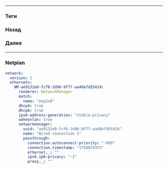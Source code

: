 
---
### Теги

### Назад
### Далее
####
---

### Netplan
```yaml folded title="90-NM-ae9132e0-fcf6-3d96-9f77-aa48efd55419.yaml" 
network:
  version: 2
  ethernets:
    NM-ae9132e0-fcf6-3d96-9f77-aa48efd55419:
      renderer: NetworkManager
      match:
        name: "enp2s0"
      dhcp4: true
      dhcp6: true
      ipv6-address-generation: "stable-privacy"
      wakeonlan: true
      networkmanager:
        uuid: "ae9132e0-fcf6-3d96-9f77-aa48efd55419"
        name: "Wired connection 1"
        passthrough:
          connection.autoconnect-priority: "-999"
          connection.timestamp: "1758074375"
          ethernet._: ""
          ipv6.ip6-privacy: "-1"
          proxy._: ""
```
